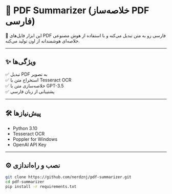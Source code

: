 # 🧠 PDF Summarizer (خلاصه‌ساز PDF فارسی)

🎯 این ابزار فایل‌های PDF فارسی رو به متن تبدیل می‌کنه و با استفاده از هوش مصنوعی خلاصه‌ای هوشمندانه از اون تولید می‌کنه.

---

## ✨ ویژگی‌ها
✅ تبدیل PDF به تصویر  
✅ استخراج متن با Tesseract OCR  
✅ خلاصه‌سازی متن با GPT-3.5  
✅ پشتیبانی از زبان فارسی

---

## 🛠️ پیش‌نیازها

- Python 3.10
- Tesseract OCR
- Poppler for Windows
- OpenAI API Key

---

## ⚙️ نصب و راه‌اندازی

```bash
git clone https://github.com/nerdznj/pdf-summarizer.git
cd pdf-summarizer
pip install -r requirements.txt
